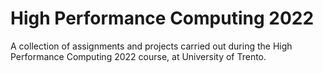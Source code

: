 # High Performance Computing 2022

A collection of assignments and projects carried out during the High 
Performance Computing 2022 course, at University of Trento. 
